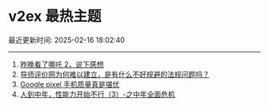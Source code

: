 # v2ex 最热主题

最近更新时间: 2025-02-16 18:02:40

--- 
1. [昨晚看了哪吒 2，说下感想](https://www.v2ex.com/t/1111723) 
2. [导师评价网为何难以建立，是有什么不好规避的法规问题吗？](https://www.v2ex.com/t/1111713) 
3. [Google pixel 手机质量真是堪忧](https://www.v2ex.com/t/1111718) 
4. [人到中年，性能力开始不行（3）-之中年全面危机](https://www.v2ex.com/t/1111721) 

